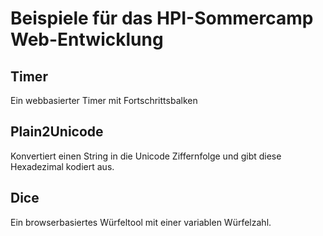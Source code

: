 # Beispiele für das HPI-Sommercamp Web-Entwicklung

## Timer
Ein webbasierter Timer mit Fortschrittsbalken

## Plain2Unicode
Konvertiert einen String in die Unicode Ziffernfolge und gibt diese Hexadezimal kodiert aus.

## Dice
Ein browserbasiertes Würfeltool mit einer variablen Würfelzahl.
